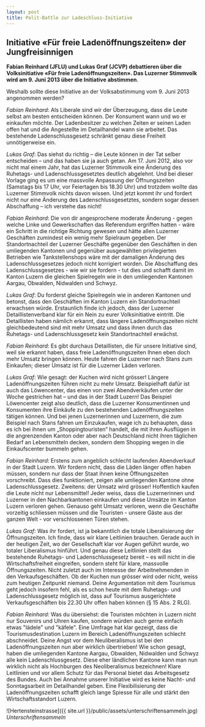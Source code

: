 ```yaml
---
layout: post
title: Polit-Battle zur Ladeschluss-Initiative
---
```


##  Initiative «Für freie Ladenöffnungszeiten» der Jungfreisinnigen
**Fabian Reinhard (JFLU) und Lukas Graf (JCVP) debattieren über die Volksinitiative «Für freie Ladenöffnungszeiten». Das Luzerner Stimmvolk wird am 9. Juni 2013 über die Initiative abstimmen**.

Weshalb sollte diese Initiative an der Volksabstimmung vom 9. Juni 2013 angenommen werden?

*Fabian Reinhard*: Als Liberale sind wir der Überzeugung, dass die Leute selbst am besten entscheiden können. Der Konsument wann und wo er einkaufen möchte. Der Ladenbesitzer zu welchen Zeiten er seinen Laden offen hat und die Angestellte im Detailhandel wann sie arbeitet. Das bestehende Ladenschlussgesetz schränkt genau diese Freiheit unnötigerweise ein.

*Lukas Graf*: Das siehst du richtig – die Leute können in der Tat selber entscheiden – und das haben sie ja auch getan. Am 17. Juni 2012, also vor nicht mal einem Jahr, hat das Luzerner Stimmvolk eine Änderung des Ruhetags- und Ladenschlussgesetztes deutlich abgelehnt. Und bei dieser Vorlage ging es um eine massvolle Anpassung der Öffnungszeiten (Samstags bis 17 Uhr, vor Feiertagen bis 18.30 Uhr) und trotzdem wollte das Luzerner Stimmvolk nichts davon wissen. Und jetzt kommt ihr und fordert nicht nur eine Änderung des Ladenschlussgesetztes, sondern sogar dessen Abschaffung – ich verstehe das nicht!

*Fabian Reinhard*: Die von dir angesprochene moderate Änderung - gegen welche Linke und Gewerkschaften das Referendum ergriffen hatten - wäre ein Schritt in die richtige Richtung gewesen und hätte allen Luzerner Geschäften zumindest ein wenig mehr Spielraum gegeben. Der Standortnachteil der Luzerner Geschäfte gegenüber den Geschäften in den umliegenden Kantonen und gegenüber ausgewählten privilegierten Betrieben wie Tankstellenshops wäre mit der damaligen Änderung des Ladenschlussgesetzes jedoch nicht korrigiert worden.
Die Abschaffung des Ladenschlussgesetzes - wie wir sie fordern - tut dies und schafft damit im Kanton Luzern die gleichen Spielregeln wie in den umliegenden Kantonen Aargau, Obwalden, Nidwalden und Schwyz.

*Lukas Graf*: Du forderst gleiche Spielregeln wie in anderen Kantonen und betonst, dass den Geschäften im Kanton Luzern ein Standortnachteil erwachsen würde. Erstaunlich finde ich jedoch, dass der Luzerner Detaillistenverband klar für ein Nein zu eurer Volksinitiative eintritt. Die Detaillisten haben nämlich erkannt, dass längere Ladenöffnungszeiten nicht gleichbedeutend sind mit mehr Umsatz und dass ihnen durch das Ruhetags- und Ladenschlussgesetz kein Standortnachteil erwächst.

*Fabian Reinhard*: Es gibt durchaus Detaillisten, die für unsere Initiative sind, weil sie erkannt haben, dass freie Ladenöffnungszeiten Ihnen eben doch mehr Umsatz bringen können. Heute fahren die Luzerner nach Stans zum Einkaufen; dieser Umsatz ist für die Luzerner Läden verloren.

*Lukas Graf*: Wie gesagt: der Kuchen wird nicht grösser! Längere Ladenöffnungszeiten führen nicht zu mehr Umsatz. Beispielhaft dafür ist auch das Löwencenter, das einen von zwei Abendverkäufen unter der Woche gestrichen hat – und das in der Stadt Luzern! Das Beispiel Löwencenter zeigt also deutlich, dass die Luzerner Konsumentinnen und Konsumenten ihre Einkäufe zu den bestehenden Ladenöffnungszeiten tätigen können. Und bei jenen Luzernerinnen und Luzernern, die zum Beispiel nach Stans fahren um Einzukaufen, wage ich zu behaupten, dass es ich bei ihnen um „Shoppingtouristen“ handelt, die mit ihren Ausflügen in die angrenzenden Kanton oder aber nach Deutschland nicht ihren täglichen Bedarf an Lebensmitteln decken, sondern dem Shopping wegen in die Einkaufscenter bummeln gehen.

*Fabian Reinhard*: Erstens zum angeblich schlecht laufenden Abendverkauf in der Stadt Luzern. Wir fordern nicht, dass die Läden länger offen haben müssen, sondern nur dass der Staat ihnen keine Öffnungszeiten vorschreibt. Dass dies funktioniert, zeigen alle umliegenden Kantone ohne Ladenschlussgesetz.
Zweitens: der Umsatz wird grösser! Hoffentlich kaufen die Leute nicht nur Lebensmittel! Jeder weiss, dass die Luzernerinnen und Luzerner in den Nachbarkantonen einkaufen und diese Umsätze im Kanton Luzern verloren gehen. Genauso geht Umsatz verloren, wenn die Geschäfte vorzeitig schliessen müssen und die Touristen - unsere Gäste aus der ganzen Welt - vor verschlossenen Türen stehen.

*Lukas Graf*: Was ihr fordert, ist ja bekanntlich die totale Liberalisierung der Öffnungszeiten. Ich finde, dass wir klare Leitlinien brauchen. Gerade auch in der heutigen Zeit, wo der Gesellschaft klar vor Augen geführt wurde, wo totaler Liberalismus hinführt. Und genau diese Leitlinien stellt das bestehende Ruhetags- und Ladenschlussgesetz bereit – es will nicht in die Wirtschaftsfreiheit eingreifen, sondern steht für klare, massvolle Öffnungszeiten. Nicht zuletzt auch im Interesse der Arbeitnehmenden in den Verkaufsgeschäften.
Ob der Kuchen nun grösser wird oder nicht, weiss zum heutigen Zeitpunkt niemand. Deine Argumentation mit dem Tourismus geht jedoch insofern fehl, als es schon heute mit dem Ruhetags- und Ladenschlussgesetz möglich ist, dass auf Tourismus ausgerichtete Verkaufsgeschäften bis 22.30 Uhr offen haben können (§ 15 Abs. 2 RLG).

*Fabian Reinhard*: Was du übersiehst: die Touristen möchten in Luzern nicht nur Souvenirs und Uhren kaufen, sondern würden auch gerne einfach etwas "lädele" und "käfele". Eine Umfrage hat klar gezeigt, dass die Tourismusdestination Luzern im Bereich Ladenöffnungszeiten schlecht abschneidet.
Deine Angst vor dem Neuliberalismus ist bei den Ladenöffnungszeiten nun aber wirklich übertrieben! Wie schon gesagt, haben die umliegenden Kantone Aargau, Obwalden, Nidwalden und Schwyz alle kein Ladenschlussgesetz. Diese eher ländlichen Kantone kann man nun wirklich nicht als Hochburgen des Neoliberalismus bezeichnen!
Klare Leitlinien und vor allem Schutz für das Personal bietet das Arbeitsgesetz des Bundes. Auch bei Annahme unserer Initiative wird es keine Nacht- und Sonntagsarbeit im Detailhandel geben. Eine Flexibilisierung der Ladenöffnungszeiten schafft gleich lange Spiesse für alle und stärkt den Wirtschaftsstandort Luzern.

![Hertensteinstrasse]({{ site.url }}/public/assets/unterschriftensammeln.jpg)
*Unterschriftensammeln*
